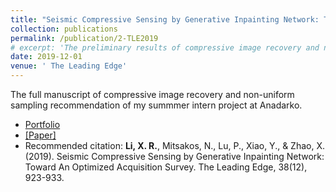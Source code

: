 ```yaml
---
title: "Seismic Compressive Sensing by Generative Inpainting Network: Toward An Optimized Acquisition Survey"
collection: publications
permalink: /publication/2-TLE2019
# excerpt: 'The preliminary results of compressive image recovery and non-uniform sampling recommendation'
date: 2019-12-01
venue: ' The Leading Edge'
---
```

The full manuscript of compressive image recovery and non-uniform sampling recommendation of my summmer intern project at Anadarko.

* [Portfolio](/Portfolio/2seismicpublication/)
* [[Paper]](https://pubs.geoscienceworld.org/tle/article-abstract/38/12/923/576060)
* Recommended citation: 
**Li, X. R.**, Mitsakos, N., Lu, P., Xiao, Y., & Zhao, X. (2019). Seismic Compressive Sensing by Generative Inpainting Network: Toward An Optimized Acquisition Survey. The Leading Edge, 38(12), 923-933.
